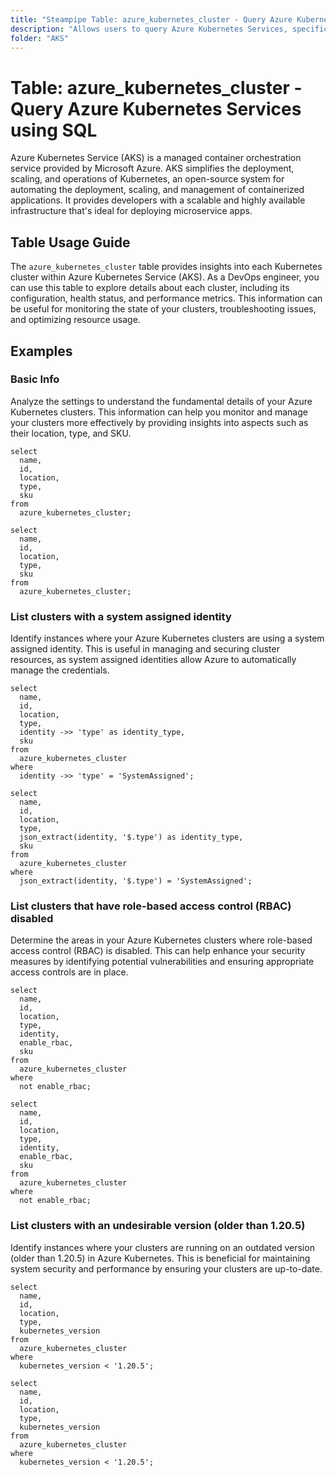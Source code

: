```yaml
---
title: "Steampipe Table: azure_kubernetes_cluster - Query Azure Kubernetes Services using SQL"
description: "Allows users to query Azure Kubernetes Services, specifically providing information about the configuration, health and performance of each Kubernetes cluster deployed in Azure."
folder: "AKS"
---
```


# Table: azure_kubernetes_cluster - Query Azure Kubernetes Services using SQL

Azure Kubernetes Service (AKS) is a managed container orchestration service provided by Microsoft Azure. AKS simplifies the deployment, scaling, and operations of Kubernetes, an open-source system for automating the deployment, scaling, and management of containerized applications. It provides developers with a scalable and highly available infrastructure that's ideal for deploying microservice apps.

## Table Usage Guide

The `azure_kubernetes_cluster` table provides insights into each Kubernetes cluster within Azure Kubernetes Service (AKS). As a DevOps engineer, you can use this table to explore details about each cluster, including its configuration, health status, and performance metrics. This information can be useful for monitoring the state of your clusters, troubleshooting issues, and optimizing resource usage.

## Examples

### Basic Info
Analyze the settings to understand the fundamental details of your Azure Kubernetes clusters. This information can help you monitor and manage your clusters more effectively by providing insights into aspects such as their location, type, and SKU.

```sql+postgres
select
  name,
  id,
  location,
  type,
  sku
from
  azure_kubernetes_cluster;
```

```sql+sqlite
select
  name,
  id,
  location,
  type,
  sku
from
  azure_kubernetes_cluster;
```

### List clusters with a system assigned identity
Identify instances where your Azure Kubernetes clusters are using a system assigned identity. This is useful in managing and securing cluster resources, as system assigned identities allow Azure to automatically manage the credentials.

```sql+postgres
select
  name,
  id,
  location,
  type,
  identity ->> 'type' as identity_type,
  sku
from
  azure_kubernetes_cluster
where
  identity ->> 'type' = 'SystemAssigned';
```

```sql+sqlite
select
  name,
  id,
  location,
  type,
  json_extract(identity, '$.type') as identity_type,
  sku
from
  azure_kubernetes_cluster
where
  json_extract(identity, '$.type') = 'SystemAssigned';
```

### List clusters that have role-based access control (RBAC) disabled
Determine the areas in your Azure Kubernetes clusters where role-based access control (RBAC) is disabled. This can help enhance your security measures by identifying potential vulnerabilities and ensuring appropriate access controls are in place.

```sql+postgres
select
  name,
  id,
  location,
  type,
  identity,
  enable_rbac,
  sku
from
  azure_kubernetes_cluster
where
  not enable_rbac;
```

```sql+sqlite
select
  name,
  id,
  location,
  type,
  identity,
  enable_rbac,
  sku
from
  azure_kubernetes_cluster
where
  not enable_rbac;
```

### List clusters with an undesirable version (older than 1.20.5)
Identify instances where your clusters are running on an outdated version (older than 1.20.5) in Azure Kubernetes. This is beneficial for maintaining system security and performance by ensuring your clusters are up-to-date.

```sql+postgres
select
  name,
  id,
  location,
  type,
  kubernetes_version
from
  azure_kubernetes_cluster
where
  kubernetes_version < '1.20.5';
```

```sql+sqlite
select
  name,
  id,
  location,
  type,
  kubernetes_version
from
  azure_kubernetes_cluster
where
  kubernetes_version < '1.20.5';
```